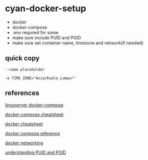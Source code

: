 # cyan-docker-setup

- docker
- docker-compose
- .env required for some
- make sure include PUID and PGID
- make sure set container name, timezone and network(if needed)

## quick copy

`--name placeholder`

`-e TIME_ZONE="Asia/Kuala_Lumpur"`

## references

[linuxserver docker-compose](https://docs.linuxserver.io/general/docker-compose)

[docker-compose cheatsheet](https://devhints.io/docker-compose)

[docker cheatsheet](https://github.com/collabnix/dockerlabs/blob/master/docker/cheatsheet/README.md)

[docker compose reference](https://docs.docker.com/compose/reference/)

[docker networking](https://docs.docker.com/compose/networking/)

[understanding PUID and PGID](https://docs.linuxserver.io/general/understanding-puid-and-pgid)
